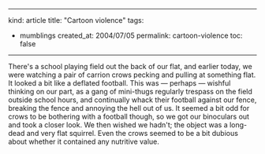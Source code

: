 -----
kind: article
title: "Cartoon violence"
tags:
- mumblings
created_at: 2004/07/05
permalink: cartoon-violence
toc: false
-----

<p>There's a school playing field out the back of our flat, and earlier today, we were watching a pair of carrion crows pecking and pulling at something flat. It looked a bit like a deflated football. This was &mdash; perhaps &mdash; wishful thinking on our part, as a gang of mini-thugs regularly trespass on the field outside school hours, and continually whack their football against our fence, breaking the fence and annoying the hell out of us. It seemed a bit odd for crows to be bothering with a football though, so we got our binoculars out and took a closer look. We then wished we hadn't; the object was a long-dead and very flat squirrel. Even the crows seemed to be a bit dubious about whether it contained any nutritive value.</p>


